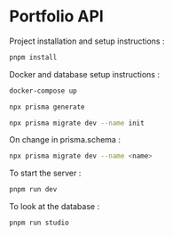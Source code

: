 # Portfolio API

Project installation and setup instructions :
```bash
pnpm install
```

Docker and database setup instructions :
```bash
docker-compose up

npx prisma generate

npx prisma migrate dev --name init
```

On change in prisma.schema : 
```bash
npx prisma migrate dev --name <name>
```

To start the server :
```bash
pnpm run dev
```

To look at the database :
```bash
pnpm run studio
```